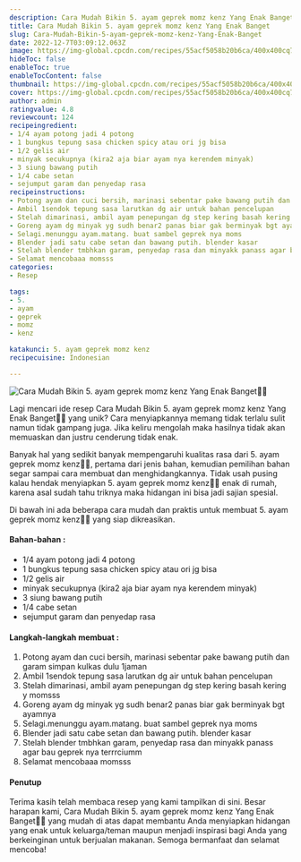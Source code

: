 ```yaml
---
description: Cara Mudah Bikin 5. ayam geprek momz kenz Yang Enak Banget"
title: Cara Mudah Bikin 5. ayam geprek momz kenz Yang Enak Banget
slug: Cara-Mudah-Bikin-5-ayam-geprek-momz-kenz-Yang-Enak-Banget
date: 2022-12-7T03:09:12.063Z
image: https://img-global.cpcdn.com/recipes/55acf5058b20b6ca/400x400cq70/photo.jpg
hideToc: false
enableToc: true
enableTocContent: false
thumbnail: https://img-global.cpcdn.com/recipes/55acf5058b20b6ca/400x400cq70/photo.jpg
cover: https://img-global.cpcdn.com/recipes/55acf5058b20b6ca/400x400cq70/photo.jpg
author: admin
ratingvalue: 4.8
reviewcount: 124
recipeingredient:
- 1/4 ayam potong jadi 4 potong
- 1 bungkus tepung sasa chicken spicy atau ori jg bisa
- 1/2 gelis air
- minyak secukupnya (kira2 aja biar ayam nya kerendem minyak)
- 3 siung bawang putih
- 1/4 cabe setan
- sejumput garam dan penyedap rasa
recipeinstructions:
- Potong ayam dan cuci bersih, marinasi sebentar pake bawang putih dan garam simpan kulkas dulu 1jaman
- Ambil 1sendok tepung sasa larutkan dg air untuk bahan pencelupan
- Stelah dimarinasi, ambil ayam penepungan dg step kering basah kering y momsss
- Goreng ayam dg minyak yg sudh benar2 panas biar gak berminyak bgt ayamnya
- Selagi.menunggu ayam.matang. buat sambel geprek nya moms
- Blender jadi satu cabe setan dan bawang putih. blender kasar
- Stelah blender tmbhkan garam, penyedap rasa dan minyakk panass agar bau geprek nya terrrciumm
- Selamat mencobaaa momsss
categories:
- Resep

tags:
- 5.
- ayam
- geprek
- momz
- kenz

katakunci: 5. ayam geprek momz kenz
recipecuisine: Indonesian

---
```


![Cara Mudah Bikin 5. ayam geprek momz kenz Yang Enak Banget👩‍🍳](https://img-global.cpcdn.com/recipes/55acf5058b20b6ca/400x400cq70/photo.jpg)

Lagi mencari ide resep Cara Mudah Bikin 5. ayam geprek momz kenz Yang Enak Banget👩‍🍳 yang unik? Cara menyiapkannya memang tidak terlalu sulit namun tidak gampang juga. Jika keliru mengolah maka hasilnya tidak akan memuaskan dan justru cenderung tidak enak.

Banyak hal yang sedikit banyak mempengaruhi kualitas rasa dari 5. ayam geprek momz kenz👩‍🍳, pertama dari jenis bahan, kemudian pemilihan bahan segar sampai cara membuat dan menghidangkannya. Tidak usah pusing kalau hendak menyiapkan 5. ayam geprek momz kenz👩‍🍳 enak di rumah, karena asal sudah tahu triknya maka hidangan ini bisa jadi sajian spesial.

Di bawah ini ada beberapa cara mudah dan praktis untuk membuat 5. ayam geprek momz kenz👩‍🍳 yang siap dikreasikan.

<!--inarticleads1-->

#### Bahan-bahan :

- 1/4 ayam potong jadi 4 potong
- 1 bungkus tepung sasa chicken spicy atau ori jg bisa
- 1/2 gelis air
- minyak secukupnya (kira2 aja biar ayam nya kerendem minyak)
- 3 siung bawang putih
- 1/4 cabe setan
- sejumput garam dan penyedap rasa

<!--inarticleads2-->

#### Langkah-langkah membuat :

1. Potong ayam dan cuci bersih, marinasi sebentar pake bawang putih dan garam simpan kulkas dulu 1jaman
1. Ambil 1sendok tepung sasa larutkan dg air untuk bahan pencelupan
1. Stelah dimarinasi, ambil ayam penepungan dg step kering basah kering y momsss
1. Goreng ayam dg minyak yg sudh benar2 panas biar gak berminyak bgt ayamnya
1. Selagi.menunggu ayam.matang. buat sambel geprek nya moms
1. Blender jadi satu cabe setan dan bawang putih. blender kasar
1. Stelah blender tmbhkan garam, penyedap rasa dan minyakk panass agar bau geprek nya terrrciumm
1. Selamat mencobaaa momsss

#### Penutup

Terima kasih telah membaca resep yang kami tampilkan di sini. Besar harapan kami, Cara Mudah Bikin 5. ayam geprek momz kenz Yang Enak Banget👩‍🍳 yang mudah di atas dapat membantu Anda menyiapkan hidangan yang enak untuk keluarga/teman maupun menjadi inspirasi bagi Anda yang berkeinginan untuk berjualan makanan. Semoga bermanfaat dan selamat mencoba!